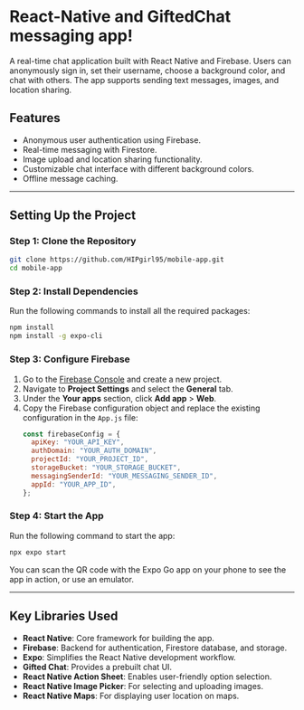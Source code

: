 # React-Native and GiftedChat messaging app!

A real-time chat application built with React Native and Firebase. Users can anonymously sign in, set their username, choose a background color, and chat with others. The app supports sending text messages, images, and location sharing.

## Features

- Anonymous user authentication using Firebase.
- Real-time messaging with Firestore.
- Image upload and location sharing functionality.
- Customizable chat interface with different background colors.
- Offline message caching.

---

## Setting Up the Project

### Step 1: Clone the Repository

```bash
git clone https://github.com/HIPgirl95/mobile-app.git
cd mobile-app
```

### Step 2: Install Dependencies

Run the following commands to install all the required packages:

```bash
npm install
npm install -g expo-cli

```

### Step 3: Configure Firebase

1. Go to the [Firebase Console](https://console.firebase.google.com/) and create a new project.
2. Navigate to **Project Settings** and select the **General** tab.
3. Under the **Your apps** section, click **Add app** > **Web**.
4. Copy the Firebase configuration object and replace the existing configuration in the `App.js` file:
   ```javascript
   const firebaseConfig = {
     apiKey: "YOUR_API_KEY",
     authDomain: "YOUR_AUTH_DOMAIN",
     projectId: "YOUR_PROJECT_ID",
     storageBucket: "YOUR_STORAGE_BUCKET",
     messagingSenderId: "YOUR_MESSAGING_SENDER_ID",
     appId: "YOUR_APP_ID",
   };
   ```

### Step 4: Start the App

Run the following command to start the app:

```bash
npx expo start
```

You can scan the QR code with the Expo Go app on your phone to see the app in action, or use an emulator.

---

## Key Libraries Used

- **React Native**: Core framework for building the app.
- **Firebase**: Backend for authentication, Firestore database, and storage.
- **Expo**: Simplifies the React Native development workflow.
- **Gifted Chat**: Provides a prebuilt chat UI.
- **React Native Action Sheet**: Enables user-friendly option selection.
- **React Native Image Picker**: For selecting and uploading images.
- **React Native Maps**: For displaying user location on maps.
